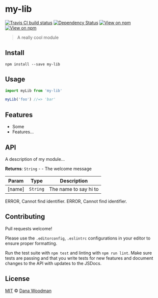 # my-lib

[![Travis CI build status](https://img.shields.io/travis/danawoodman/my-lib.svg)](https://travis-ci.org/danawoodman/my-lib)
[![Dependency Status](https://img.shields.io/david/danawoodman/my-lib.svg)](https://david-dm.org/danawoodman/my-lib)
[![View on npm](https://img.shields.io/npm/dm/my-lib.svg)](https://www.npmjs.com/package/my-lib)
[![View on npm](https://img.shields.io/npm/v/my-lib.svg)](https://www.npmjs.com/package/my-lib)

> A really cool module


## Install

```
npm install --save my-lib
```


## Usage

```js
import myLib from 'my-lib'

myLib('foo') //=> 'bar'
```


## Features

- Some
- Features...


## API

A description of my module...

**Returns**: <code>String</code> - - The welcome message  

| Param | Type | Description |
| --- | --- | --- |
| [name] | <code>String</code> | The name to say hi to |



ERROR, Cannot find identifier.
ERROR, Cannot find identifier.

## Contributing

Pull requests welcome!

Please use the `.editorconfig`, `.eslintrc` configurations in your editor to ensure proper formatting.

Run the test suite with `npm test` and linting with `npm run lint`. Make sure tests are passing and that you write tests for new features and document changes to the API with updates to the JSDocs.


## License

[MIT](license) &copy; [Dana Woodman][author]


[author]: https://github.com/danawoodman
